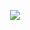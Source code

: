 <p align="center">
  <a href="https://skillicons.dev">
    <img src="[![My Skills](https://skillicons.dev/icons?i=ableton,azure,js,css,,mongodb,,nodejs,,svelte,vue,dart,&theme=light&perline=3)](https://skillicons.dev)" />
  </a>
</p>
